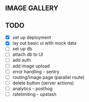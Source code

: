 ## IMAGE GALLERY 

## TODO 

- [x] set up deployment 
- [x] lay out basic ui with mock data 
- [ ] set up db 
- [ ] attach db to UI 
- [ ] add auth 
- [ ] add image upload 
- [ ] error handling - sentry 
- [ ] routing/image page (parallel route)
- [ ] delete button (server actions) 
- [ ] analytics - posthog 
- [ ] ratelimiting - upstash  